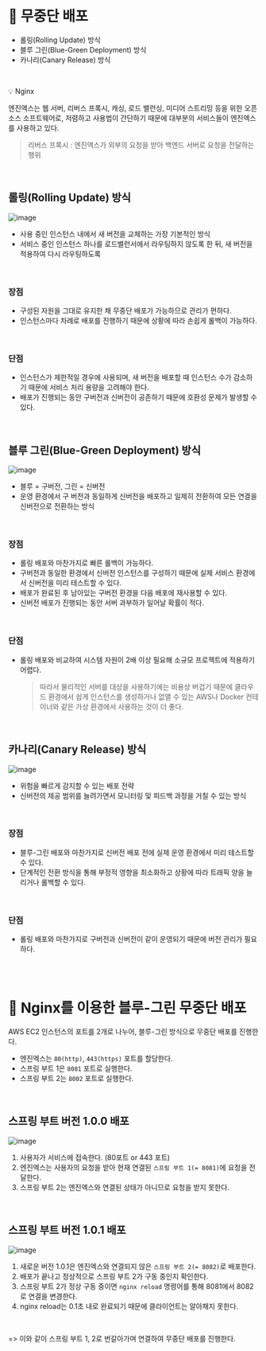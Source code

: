 # 📍 무중단 배포

- 롤링(Rolling Update) 방식
- 블루 그린(Blue-Green Deployment) 방식
- 카나리(Canary Release) 방식

<br>

💡 Nginx

엔진엑스는 웹 서버, 리버스 프록시, 캐싱, 로드 밸런싱, 미디어 스트리밍 등을 위한 오픈소스 소프트웨어로, 저렴하고 사용법이 간단하기 때문에 대부분의 서비스들이 엔진엑스를 사용하고 있다.

> 리버스 프록시 : 엔진엑스가 외부의 요청을 받아 백엔드 서버로 요청을 전달하는 행위

<br>

## 롤링(Rolling Update) 방식

![image](https://user-images.githubusercontent.com/78673570/188549323-231629fb-5abe-4f8f-92b6-20b272372281.png)

- 사용 중인 인스턴스 내에서 새 버전을 교체하는 가장 기본적인 방식
- 서비스 중인 인스턴스 하나를 로드밸런서에서 라우팅하지 않도록 한 뒤, 새 버전을 적용하여 다시 라우팅하도록

<br>

### 장점

- 구성된 자원을 그대로 유지한 채 무중단 배포가 가능하므로 관리가 편하다.
- 인스턴스마다 차례로 배포를 진행하기 때문에 상황에 따라 손쉽게 롤백이 가능하다.

<br>

### 단점

- 인스턴스가 제한적일 경우에 사용되며, 새 버전을 배포할 때 인스턴스 수가 감소하기 때문에 서비스 처리 용량을 고려해야 한다.
- 배포가 진행되는 동안 구버전과 신버전이 공존하기 때문에 호환성 문제가 발생할 수 있다.

<br>

## 블루 그린(Blue-Green Deployment) 방식

![image](https://user-images.githubusercontent.com/78673570/188549563-7a2321af-905d-452d-a77a-4840af01b7a2.png)

- 블루 = 구버전, 그린 = 신버전
- 운영 환경에서 구 버전과 동일하게 신버전을 배포하고 일제히 전환하여 모든 연결을 신버전으로 전환하는 방식

<br>

### 장점

- 롤링 배포와 마찬가지로 빠른 롤백이 가능하다.
- 구버전과 동일한 환경에서 신버전 인스턴스를 구성하기 때문에 실제 서비스 환경에서 신버전을 미리 테스트할 수 있다.
- 배포가 완료된 후 남아있는 구버전 환경을 다음 배포에 재사용할 수 있다.
- 신버전 배포가 진행되는 동안 서버 과부하가 일어날 확률이 적다.

<br>

### 단점

- 롤링 배포와 비교하여 시스템 자원이 2배 이상 필요해 소규모 프로젝트에 적용하기 어렵다.

  > 따라서 물리적인 서버를 대상을 사용하기에는 비용상 버겁기 때문에 클라우드 환경에서 쉽게 인스턴스를 생성하거나 없앨 수 있는 AWS나 Docker 컨테이너와 같은 가상 환경에서 사용하는 것이 더 좋다.

<br>

## 카나리(Canary Release) 방식

![image](https://user-images.githubusercontent.com/78673570/188550899-a279823c-9152-47d0-a1f9-2e715232d6d3.png)

- 위험을 빠르게 감지할 수 있는 배포 전략
- 신버전의 제공 범위를 늘려가면서 모니터링 및 피드백 과정을 거칠 수 있는 방식

<br>

### 장점

- 블루-그린 배포와 마찬가지로 신버전 배포 전에 실제 운영 환경에서 미리 테스트할 수 있다.
- 단계적인 전환 방식을 통해 부정적 영향을 최소화하고 상황에 따라 트래픽 양을 늘리거나 롤백할 수 있다.

<br>

### 단점

- 롤링 배포와 마찬가지로 구버전과 신버전이 같이 운영되기 때문에 버전 관리가 필요하다.

<br><br>

# 📍 Nginx를 이용한 블루-그린 무중단 배포

AWS EC2 인스턴스의 포트를 2개로 나누어, 블루-그린 방식으로 무중단 배포를 진행한다.

- 엔진엑스는 `80(http)`, `443(https)` 포트를 할당한다.
- 스프링 부트 1은 `8081` 포트로 실행한다.
- 스프링 부트 2는 `8002` 포트로 실행한다.

<br>

## 스프링 부트 버전 1.0.0 배포

![image](https://user-images.githubusercontent.com/78673570/188551504-6302e1a2-88c9-40f8-825a-2b24fc8dce55.png)

1. 사용자가 서비스에 접속한다. (80포트 or 443 포트)
2. 엔진엑스는 사용자의 요청을 받아 현재 연결된 `스프링 부트 1(= 8081)`에 요청을 전달한다.
3. 스프링 부트 2는 엔진엑스와 연결된 상태가 아니므로 요청을 받지 못한다.

<br>

## 스프링 부트 버전 1.0.1 배포

![image](https://user-images.githubusercontent.com/78673570/188551702-b6acf6d1-b4e1-4a87-bfc6-dfeca65648a9.png)

1. 새로운 버전 1.0.1은 엔진엑스와 연결되지 않은 `스프링 부트 2(= 8082)`로 배포한다.
2. 배포가 끝나고 정상적으로 스프링 부트 2가 구동 중인지 확인한다.
3. 스프링 부트 2가 정상 구동 중이면 `nginx reload` 명령어를 통해 8081에서 8082로 연결을 변경한다.
4. nginx reload는 0.1초 내로 완료되기 때문에 클라이언트는 알아채지 못한다.

<br>

=> 이와 같이 스프링 부트 1, 2로 번갈아가며 연결하여 무중단 배포를 진행한다.
